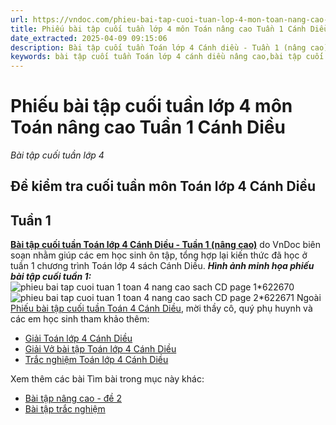 ```yaml
---
url: https://vndoc.com/phieu-bai-tap-cuoi-tuan-lop-4-mon-toan-nang-cao-tuan-1-205974
title: Phiếu bài tập cuối tuần lớp 4 môn Toán nâng cao Tuần 1 Cánh Diều - Bài tập cuối tuần lớp 4 - VnDoc.com
date_extracted: 2025-04-09 09:15:06
description: Bài tập cuối tuần Toán lớp 4 Cánh diều - Tuần 1 (nâng cao) do VnDoc biên soạn nhằm giúp các em học sinh ôn tập, tổng hợp lại kiến thức đã học ở tuần 1.
keywords: bài tập cuối tuần Toán lớp 4 cánh diều nâng cao,bài tập cuối tuần Toán lớp 4 cánh diều tuần 1,phiếu bài tập Toán lớp 4 tuần 1,Đề kiểm tra cuối tuần môn toán lớp 4 Tuần 1,Đề kiểm tra cuối tuần môn toán lớp 4,giải bài tập Toán lớp 4,bài tập toán lớp 4,bài tập cuối tuần lớp 4,phiếu bài tập cuối tuần lớp 4 môn toán,bài tập cuối tuần lớp 4 cánh diều,phiếu bài tập cuối tuần lớp 4,phiếu bài tập tuần 1 cd
---
```


# Phiếu bài tập cuối tuần lớp 4 môn Toán nâng cao Tuần 1 Cánh Diều
 _Bài tập cuối tuần lớp 4_
## Đề kiểm tra cuối tuần môn Toán lớp 4 Cánh Diều
## Tuần 1
[**Bài tập cuối tuần Toán lớp 4 Cánh Diều - Tuần 1 \(nâng cao\)**](<https://vndoc.com/phieu-bai-tap-cuoi-tuan-lop-4-mon-toan-nang-cao-tuan-1-205974>) do VnDoc biên soạn nhằm giúp các em học sinh ôn tập, tổng hợp lại kiến thức đã học ở tuần 1 chương trình Toán lớp 4 sách Cánh Diều.
_**Hình ảnh minh họa phiếu bài tập cuối tuần 1:**_
![phieu bai tap cuoi tuan 1 toan 4 nang cao sach CD page 1*622670](https://i.vdoc.vn/data/image/2024/08/16/phieu-bai-tap-cuoi-tuan-1-toan-4-nang-cao-sach-CD-page-1.jpg)![phieu bai tap cuoi tuan 1 toan 4 nang cao sach CD page 2*622671](https://i.vdoc.vn/data/image/2024/08/16/phieu-bai-tap-cuoi-tuan-1-toan-4-nang-cao-sach-CD-page-2.jpg)
Ngoài [Phiếu bài tập cuối tuần Toán 4 Cánh Diều](<https://vndoc.com/bai-tap-cuoi-tuan-toan-lop-4-canh-dieu>), mời thầy cô, quý phụ huynh và các em học sinh tham khảo thêm:
  * [Giải Toán lớp 4 Cánh Diều](<https://vndoc.com/toan-lop-4-canh-dieu>)
  * [Giải Vở bài tập Toán lớp 4 Cánh Diều](<https://vndoc.com/vo-bai-tap-toan-lop-4-canh-dieu>)
  * [Trắc nghiệm Toán lớp 4 Cánh Diều](<https://vndoc.com/trac-nghiem-toan-lop-4-canh-dieu>)

Xem thêm các bài Tìm bài trong mục này khác:
  * [Bài tập nâng cao - đề 2](</bai-tap-cuoi-tuan-toan-lop-4-canh-dieu-nang-cao-tuan-1-de-2-328222>)
  * [Bài tập trắc nghiệm](</trac-nghiem-bai-tap-cuoi-tuan-toan-lop-4-canh-dieu-tuan-1-325581>)

